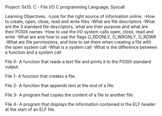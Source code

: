Project: 0x15. C - File I/O
C programming Language, Syscall

Learning Objectives.
-Look for the right source of information online.
-How to create, open, close, read and write files
-What are file descriptors
-What are the 3 standard file descriptors, what are their purpose and what are their POSIX names
-How to use the I/O system calls open, close, read and write
-What are and how to use the flags O_RDONLY, O_WRONLY, O_RDWR
-What are file permissions, and how to set them when creating a file with the open system call
-What is a system call
-What is the difference between a function and a system call

File 0- A function that reads a text file and prints it to the POSIX standard output.

File 1- A function that creates a file.

File 2- A function that appends text at the end of a file.

File 3- A program that copies the content of a file to another file.

File 4- A program that displays the information contained in the ELF header at the start of an ELF file.
